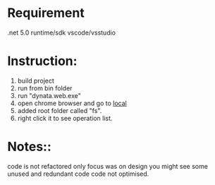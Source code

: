 # Requirement
  .net 5.0 runtime/sdk
  vscode/vsstudio
  
  
 # Instruction:
   1. build project
   2. run from bin folder
   3. run "dynata.web.exe"
   4. open chrome browser and go to [local](https://localhost:5001/)
   5. added root folder called "fs".
   6. right click it to see operation list.


# Notes::
  code is not refactored
  only focus was on design
  you might see some unused and redundant code
  code not optimised.
